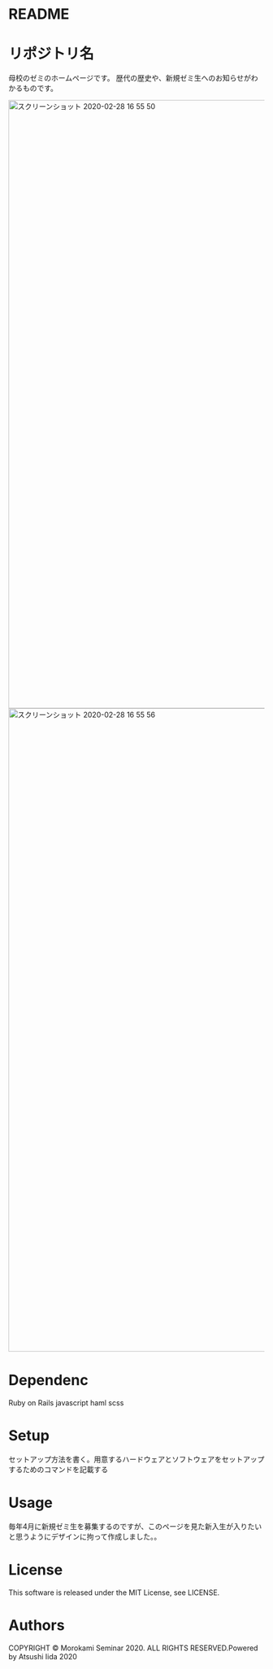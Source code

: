 # README


# リポジトリ名
母校のゼミのホームページです。
歴代の歴史や、新規ゼミ生へのお知らせがわかるものです。


<img width="1196" alt="スクリーンショット 2020-02-28 16 55 50" src="https://user-images.githubusercontent.com/59189641/75521631-7d552300-5a4b-11ea-8e99-8175113e0434.png">
<img width="1265" alt="スクリーンショット 2020-02-28 16 55 56" src="https://user-images.githubusercontent.com/59189641/75521637-7f1ee680-5a4b-11ea-95f5-903c804e899c.png">






# Dependenc
Ruby on Rails
javascript
haml
scss

# Setup
セットアップ方法を書く。用意するハードウェアとソフトウェアをセットアップするためのコマンドを記載する

# Usage
毎年4月に新規ゼミ生を募集するのですが、このページを見た新入生が入りたいと思うようにデザインに拘って作成しました。。


# License
This software is released under the MIT License, see LICENSE.

# Authors
COPYRIGHT © Morokami Seminar 2020. ALL RIGHTS RESERVED.Powered by Atsushi Iida 2020
